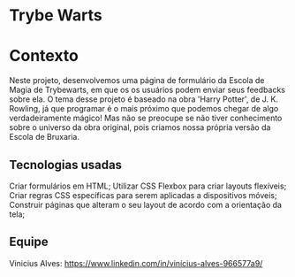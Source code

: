 # Trybe Warts

# Contexto
Neste projeto, desenvolvemos uma página de formulário da Escola de Magia de Trybewarts, em que os os usuários podem enviar seus feedbacks sobre ela. O tema desse projeto é baseado na obra 'Harry Potter', de J. K. Rowling, já que programar é o mais próximo que podemos chegar de algo verdadeiramente mágico! Mas não se preocupe se não tiver conhecimento sobre o universo da obra original, pois criamos nossa própria versão da Escola de Bruxaria.

## Tecnologias usadas

Criar formulários em HTML;
Utilizar CSS Flexbox para criar layouts flexíveis;
Criar regras CSS específicas para serem aplicadas a dispositivos móveis;
Construir páginas que alteram o seu layout de acordo com a orientação da tela;

## Equipe
Vinicius Alves: https://www.linkedin.com/in/vinícius-alves-966577a9/
